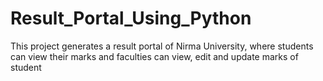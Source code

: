 # Result_Portal_Using_Python
This project generates a result portal of Nirma University, where students can view their marks and faculties can view, edit and update marks of student
